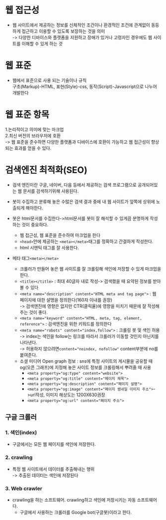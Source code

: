 # 웹 접근성

- 웹 사이트에서 제공하는 정보를 신체적인 조건이나 환경적인 조건에 관계없이 동등하게 접근하고 이용할 수 있도록 보장하는 것을 의미   
-> 다양한 디바이스와 플랫폼을 지원하고 장애가 있거나 고령자인 경우에도 웹 사이트를 이해할 수 있게 하는 것

# 웹 표준

- 웹에서 표준으로 사용 되는 기술이나 규칙  
  구초(Markup)-HTML, 표현(Style)-css, 동작(Script)-Javascript으로 나누어 개발한다

# 웹 표준 항목

1.논리적이고 의미에 맞는 마크업  
2.최신 버전의 브라우저에 호환  
-> 웹 표준을 준수하면 다양한 플랫폼과 디바이스에 호환이 가능하고 웹 접근성이 향상되는 효과를 얻을 수 있다.

# 검색엔진 최적화(SEO)

- 검색 엔진이란 구글, 네이버, 다음 등에서 제공하는 검색 프로그램으로 공개되어있는 웹 문서를 검색하기위해 사용된다.  
- 봇이 수집하고 분류해 놓은 수많은 검색 결과 중에 내 웹 사이트가 앞쪽에 상위에 노출되게 해야한다.  
- 봇은 html문서를 수집한다->html문서를 봇이 잘 해석할 수 있게끔 분명하게 작성하는 것이 중요하다.

  - 웹 접근성, 웹 표준을 준수하여 마크업을 한다
  - `<head>`안에 제공하는 `<meta></meta>`태그를 정확하고 간결하게 작성한다.
  - html 시맨틱 태그를 잘 사용한다.

- 메타 태그`<meta></meta>`
  - 크롤러가 만들어 놓은 웹 사이트를 잘 크롤링해 색인에 저장할 수 있게 마크업을 한다.
  - `<title></title>` : 최대 40글자 내로 작성-> 검색했을 때 요약된 정보를 받아볼 수 있다
  - `<meta name="description" content="HTML meta and tag page">` : 웹 페이지에 대한 설명을 정의한다(160자 이내를 권장)  
    -> 검색엔진에 영향은 없지만 CTR(클릭율)에 영향을 미치기 때문에 잘 작성해 주는 것이 좋다.
  - `<meta name="keyword" content="HTML, meta, tag, element, reference">` : 검색엔진을 위한 키워드를 정의한다
  - `<meta name="robots" content="index,follow">` : 크롤링 봇 및 색인 허용  
    -> index는 색인을 follow는 링크를 따라서 크롤러가 이동할 것인지 아닌지를 나타낸다.  
    -> 허용하지 않으려면`content="noindex, nofollow"` content부분에 no를 붙여준다.
  - 소셜 미디어 Open graph 정보 : sns에 특정 사이트의 게시물을 공유할 때  
    og(오픈 그래프)에 지정해 놓은 사이트 정보를 크롤링해서 뿌려줄 때 사용
    - `<meta property="og:type" content="website">`
    - `<meta property="og:title" content="페이지 제목">`
    - `<meta property="og:description" content="페이지 설명">`
    - `<meta property="og:image" content="페이지 썸네일 이미지 주소">`->url작성, 이미지 해상도는 1200X630권장
    - `<meta property="og:url" content="페이지 주소">`

## 구글 크롤러

### 1. 색인(index)

- 구글에서는 모든 웹 페이지를 색인에 저장한다.

### 2. crawling

- 특정 웹 사이트에서 데이터를 추출해내는 행위  
  -> 추출된 데이터는 색인에 저장된다

### 3. Web crawler

- crawling을 하는 소프트웨어. crawling하고 색인에 저장시키는 자동 소프트웨어다.
  - 구글에서 사용하는 크롤러를 Google bot(구글봇)이라고 한다.
